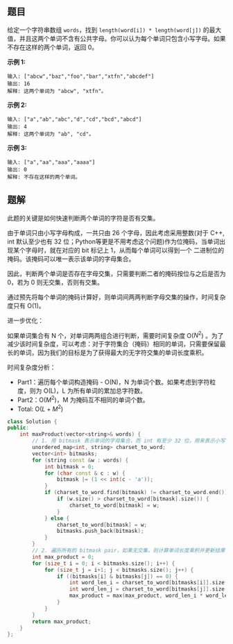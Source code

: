 

## 题目

给定一个字符串数组 `words`，找到 `length(word[i]) * length(word[j])` 的最大值，并且这两个单词不含有公共字母。你可以认为每个单词只包含小写字母。如果不存在这样的两个单词，返回 0。

**示例 1:**

```
输入: ["abcw","baz","foo","bar","xtfn","abcdef"]
输出: 16 
解释: 这两个单词为 "abcw", "xtfn"。
```

**示例 2:**

```
输入: ["a","ab","abc","d","cd","bcd","abcd"]
输出: 4 
解释: 这两个单词为 "ab", "cd"。
```

**示例 3:**

```
输入: ["a","aa","aaa","aaaa"]
输出: 0 
解释: 不存在这样的两个单词。
```



## 题解

此题的关键是如何快速判断两个单词的字符是否有交集。

由于单词只由小写字母构成，一共只由 26 个字母，因此考虑采用整数(对于 C++, int 默认至少也有 32 位；Python等更是不用考虑这个问题)作为位掩码，当单词出现某个字母时，就在对应的 bit 标记上 1，从而每个单词可以得到一个 二进制位的掩码。该掩码可以唯一表示该单词的字母集合。

因此，判断两个单词是否存在字母交集，只需要判断二者的掩码按位与之后是否为 0，若为 0 则无交集，否则有交集。

通过预先将每个单词的掩码计算好，则单词间两两判断字母交集的操作，时间复杂度只有 O(1)。

进一步优化：

如果单词集合有 N 个，对单词两两组合进行判断，需要时间复杂度 O($N^2$) 。为了减少该时间复杂度，可以考虑：对于字符集合（掩码）相同的单词，只需要保留最长的单词，因为我们的目标是为了获得最大的无字符交集的单词长度乘积。

时间复杂度分析：

- Part1：遍历每个单词构造掩码 - O(N)，N 为单词个数。如果考虑到字符粒度，则为 O(L)，L 为所有单词的累加总字符数。
- Part2：O($M^2$)，M 为掩码互不相同的单词个数。
- Total: O($L + M^2$)



```c++
class Solution {
public:
    int maxProduct(vector<string>& words) {
        // 1. 用 bitmask 表示单词的字母集合，而 int 有至少 32 位，用来表示小写单词(仅有26个不同的字母)的 bitmask 足矣；并且，对于同一个字母集合，仅保留最长的单词
        unordered_map<int, string> charset_to_word;
        vector<int> bitmasks;
        for (string const &w : words) {
            int bitmask = 0;
            for (char const & c : w) {
                bitmask |= (1 << int(c - 'a'));
            }
            if (charset_to_word.find(bitmask) != charset_to_word.end()) {
                if (w.size() > charset_to_word[bitmask].size()) {
                    charset_to_word[bitmask] = w;
                }
            } else {
                charset_to_word[bitmask] = w;
                bitmasks.push_back(bitmask);
            }
        }
        // 2. 遍历所有的 bitmask pair，如果无交集，则计算单词长度乘积并更新结果
        int max_product = 0;
        for (size_t i = 0; i < bitmasks.size(); i++) {
            for (size_t j = i+1; j < bitmasks.size(); j++) {
                if ((bitmasks[i] & bitmasks[j]) == 0) {
                    int word_len_i = charset_to_word[bitmasks[i]].size();
                    int word_len_j = charset_to_word[bitmasks[j]].size();
                    max_product = max(max_product, word_len_i * word_len_j);
                }
            }
        }
        return max_product;
    }
};
```
